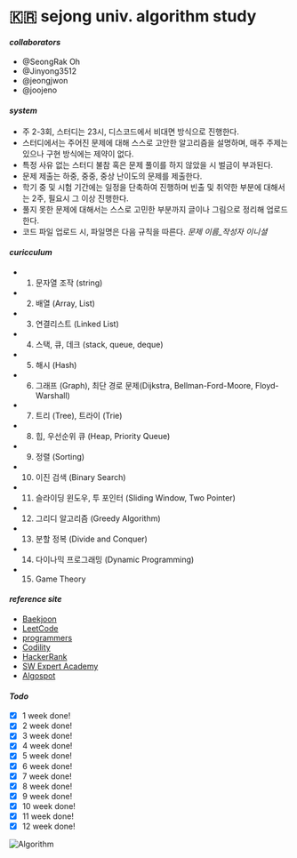 # __🇰🇷 sejong univ. algorithm study__

#### __*collaborators*__
- @SeongRak Oh 
- @Jinyong3512
- @jeongjwon
- @joojeno

#### __*system*__
- 주 2-3회, 스터디는 23시, 디스코드에서 비대면 방식으로 진행한다.  
- 스터디에서는 주어진 문제에 대해 스스로 고안한 알고리즘을 설명하며, 매주 주제는 있으나 구현 방식에는 제약이 없다.
- 특정 사유 없는 스터디 불참 혹은 문제 풀이를 하지 않았을 시 벌금이 부과된다.
- 문제 제출는 하중, 중중, 중상 난이도의 문제를 제출한다. 
- 학기 중 및 시험 기간에는 일정을 단축하여 진행하며 빈출 및 취약한 부분에 대해서는 2주, 필요시 그 이상 진행한다.
- 풀지 못한 문제에 대해서는 스스로 고민한 부분까지 글이나 그림으로 정리해 업로드한다.
- 코드 파일 업로드 시, 파일명은 다음 규칙을 따른다. *문제 이름_작성자 이니셜*

#### __*curicculum*__
- 1. 문자열 조작 (string)
- 2. 배열 (Array, List)
- 3. 연결리스트 (Linked List)
- 4. 스택, 큐, 데크 (stack, queue, deque)
- 5. 해시 (Hash)
- 6. 그래프 (Graph), 최단 경로 문제(Dijkstra, Bellman-Ford-Moore, Floyd-Warshall)
- 7. 트리 (Tree), 트라이 (Trie)
- 8. 힙, 우선순위 큐 (Heap, Priority Queue)
- 9. 정렬 (Sorting)
- 10. 이진 검색 (Binary Search)
- 11. 슬라이딩 윈도우, 투 포인터 (Sliding Window, Two Pointer)
- 12. 그리디 알고리즘 (Greedy Algorithm)
- 13. 분할 정복 (Divide and Conquer)
- 14. 다이나믹 프로그래밍 (Dynamic Programming)
- 15. Game Theory

#### __*reference site*__
- [Baekjoon](https://www.acmicpc.net)
- [LeetCode](https://leetcode.com)
- [programmers](https://programmers.co.kr)
- [Codility](https://app.codility.com/programmers/)
- [HackerRank](https://www.hackerrank.com/dashboard)
- [SW Expert Academy](https://swexpertacademy.com/main/main.do)
- [Algospot](https://www.algospot.com/)

#### __*Todo*__
- [X] 1 week done!
- [X] 2 week done!
- [X] 3 week done!
- [X] 4 week done!
- [X] 5 week done!
- [X] 6 week done!
- [X] 7 week done!
- [X] 8 week done!
- [X] 9 week done!
- [X] 10 week done!
- [X] 11 week done!
- [X] 12 week done!

![Algorithm](https://blog.kakaocdn.net/dn/xCxbD/btq3zN4NQ3x/0ZBXlRgaeTqT1hBmPBrOQk/img.png)

